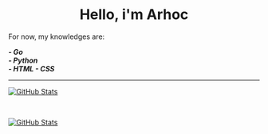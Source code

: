 <h1 align="center">Hello, i'm Arhoc</h1>
<p>For now, my knowledges are:</p>

<i>
  <b>
  - Go <br/>
  - Python <br/>
  - HTML
  - CSS
  </b>
</i>

<hr/>

[![GitHub Stats](https://github-readme-stats.vercel.app/api?username=Arhoc&show_icons=true&theme=cobalt&custom_title=Stats%20De%20Arhoc)](https://github.com/anuraghazra/github-readme-stats)

<br/>

[![GitHub Stats](https://github-readme-stats.vercel.app/api/top-langs?username=Arhoc&theme=cobalt&custom_title=Lenguajes%20Mas%20Usados)](https://github.com/anuraghazra/github-readme-stats)
